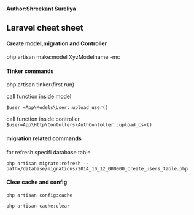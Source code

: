 #### Author:Shreekant Sureliya

## Laravel cheat sheet 

#### Create model,migration and Controller

php artisan make:model XyzModelname -mc

#### Tinker commands
php artisan tinker(first run)

call function inside model

`$user =App\Models\User::upload_user()`

call function inside controller
`$user=App\Http\Contollers\AuthContoller::upload_csv()`

#### migration related commands

for refresh specifi database table

`php artisan migrate:refresh --path=/database/migrations/2014_10_12_000000_create_users_table.php`

#### Clear cache and config


`php artisan config:cache`

`php artisan cache:clear`